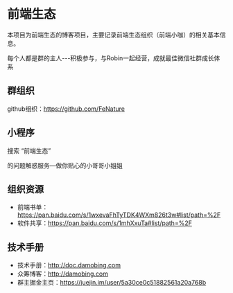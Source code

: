  # 前端生态
本项目为前端生态的博客项目，主要记录前端生态组织（前端小咖）的相关基本信息。

每个人都是群的主人---积极参与，与Robin一起经营，成就最佳微信社群成长体系

## 群组织

github组织：https://github.com/FeNature


## 小程序

搜索 “前端生态”

的问题解惑服务—做你贴心的小哥哥小姐姐

## 组织资源

- 前端书单：https://pan.baidu.com/s/1wxevaFhTyTDK4WXm826t3w#list/path=%2F
- 软件共享：https://pan.baidu.com/s/1mhXxuTa#list/path=%2F


## 技术手册

- 技术手册：http://doc.damobing.com
- 众筹博客：http://damobing.com
- 群主掘金主页：https://juejin.im/user/5a30ce0c51882561a20a768b



